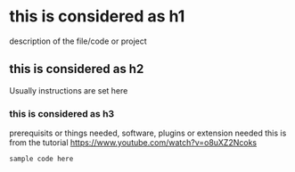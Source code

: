 # this is considered as h1

description of the file/code or project

## this is considered as h2

Usually instructions are set here

### this is considered as h3

prerequisits or things needed, software, plugins or extension needed
this is from the tutorial https://www.youtube.com/watch?v=o8uXZ2Ncoks

```
sample code here
```


